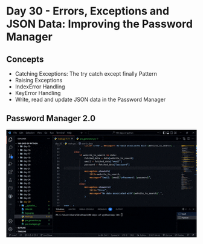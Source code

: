 # Day 30 - Errors, Exceptions and JSON Data: Improving the Password Manager

## Concepts

-   Catching Exceptions: The try catch except finally Pattern
-   Raising Exceptions
-   IndexError Handling
-   KeyError Handling
-   Write, read and update JSON data in the Password Manager

## Password Manager 2.0

![day30](pw-manager-v2.gif)
